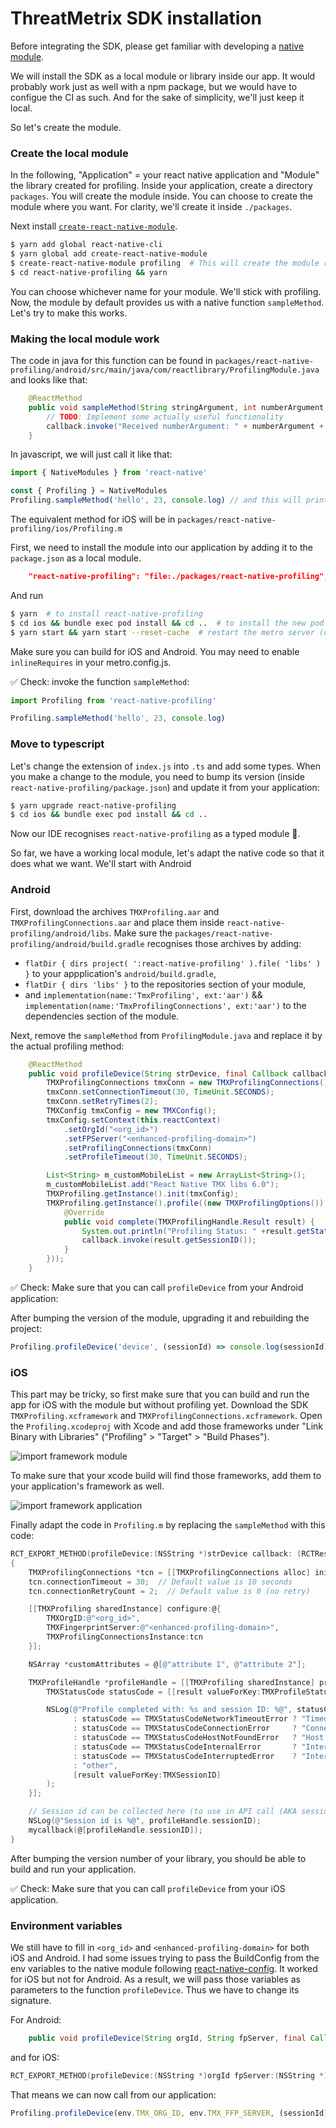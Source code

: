 # ThreatMetrix SDK installation

Before integrating the SDK, please get familiar with developing a [native module](https://reactnative.dev/docs/native-modules-intro).

We will install the SDK as a local module or library inside our app. It would probably work just as well with a npm package, but we would have to configue the CI as such. And for the sake of simplicity, we'll just keep it local.

So let's create the module.

### Create the local module

In the following, "Application" = your react native application and "Module" the library created for profiling.
Inside your application, create a directory `packages`. You will create the module inside. You can choose to create the module where you want. For clarity, we'll create it inside `./packages`.

Next install [`create-react-native-module`](https://www.npmjs.com/package/create-react-native-module).

```bash
$ yarn add global react-native-cli
$ yarn global add create-react-native-module
$ create-react-native-module profiling  # This will create the module react-native-profiling
$ cd react-native-profiling && yarn
```

You can choose whichever name for your module. We'll stick with profiling.
Now, the module by default provides us with a native function `sampleMethod`. Let's try to make this works.

### Making the local module work

The code in java for this function can be found in `packages/react-native-profiling/android/src/main/java/com/reactlibrary/ProfilingModule.java` and looks like that:

```java
    @ReactMethod
    public void sampleMethod(String stringArgument, int numberArgument, Callback callback) {
        // TODO: Implement some actually useful functionality
        callback.invoke("Received numberArgument: " + numberArgument + " stringArgument: " + stringArgument);
    }
```

In javascript, we will just call it like that:

```javascript
import { NativeModules } from 'react-native'

const { Profiling } = NativeModules
Profiling.sampleMethod('hello', 23, console.log) // and this will print "Received numberArgument: 23  stringArgument: hello"
```

The equivalent method for iOS will be in `packages/react-native-profiling/ios/Profiling.m`

First, we need to install the module into our application by adding it to the `package.json` as a local module.

```json
    "react-native-profiling": "file:./packages/react-native-profiling",
```

And run

```bash
$ yarn  # to install react-native-profiling
$ cd ios && bundle exec pod install && cd ..  # to install the new pod for iOS
$ yarn start && yarn start --reset-cache  # restart the metro server (due to patched package conflicts)
```

Make sure you can build for iOS and Android. You may need to enable `inlineRequires` in your metro.config.js.

✅ Check: invoke the function `sampleMethod`:

```javascript
import Profiling from 'react-native-profiling'

Profiling.sampleMethod('hello', 23, console.log)
```

### Move to typescript

Let's change the extension of `index.js` into `.ts` and add some types.
When you make a change to the module, you need to bump its version (inside `react-native-profiling/package.json`) and update it from your application:

```bash
$ yarn upgrade react-native-profiling
$ cd ios && bundle exec pod install && cd ..
```

Now our IDE recognises `react-native-profiling` as a typed module 🎉.

So far, we have a working local module, let's adapt the native code so that it does what we want.
We'll start with Android

### Android

First, download the archives `TMXProfiling.aar` and `TMXProfilingConnections.aar` and place them inside `react-native-profiling/android/libs`.
Make sure the `packages/react-native-profiling/android/build.gradle` recognises those archives by adding:

- `flatDir { dirs project( ':react-native-profiling' ).file( 'libs' ) }` to your appplication's `android/build.gradle`,
- `flatDir { dirs 'libs' }` to the repositories section of your module,
- and `implementation(name:'TmxProfiling', ext:'aar')` && `implementation(name:'TmxProfilingConnections', ext:'aar')` to the dependencies section of the module.

Next, remove the `sampleMethod` from `ProfilingModule.java` and replace it by the actual profiling method:

```java
    @ReactMethod
    public void profileDevice(String strDevice, final Callback callback) {
        TMXProfilingConnections tmxConn = new TMXProfilingConnections();
        tmxConn.setConnectionTimeout(30, TimeUnit.SECONDS);
        tmxConn.setRetryTimes(2);
        TMXConfig tmxConfig = new TMXConfig();
        tmxConfig.setContext(this.reactContext)
            .setOrgId("<org_id>")
            .setFPServer("<enhanced-profiling-domain>")
            .setProfilingConnections(tmxConn)
            .setProfileTimeout(30, TimeUnit.SECONDS);

        List<String> m_customMobileList = new ArrayList<String>();
        m_customMobileList.add("React Native TMX libs 6.0");
        TMXProfiling.getInstance().init(tmxConfig);
        TMXProfiling.getInstance().profile((new TMXProfilingOptions()).setCustomAttributes(m_customMobileList), ( new TMXEndNotifier() {
            @Override
            public void complete(TMXProfilingHandle.Result result) {
                System.out.println("Profiling Status: " +result.getStatus() + "  session_id: "+ result.getSessionID());
                callback.invoke(result.getSessionID());
            }
        }));
    }
```

✅ Check: Make sure that you can call `profileDevice` from your Android application:

After bumping the version of the module, upgrading it and rebuilding the project:

```javascript
Profiling.profileDevice('device', (sessionId) => console.log(sessionId)) // This should console.log the session id (ex: 5396838fd816f243bd6262142442e202)
```

### iOS

This part may be tricky, so first make sure that you can build and run the app for iOS with the module but without profiling yet.
Download the SDK `TMXProfiling.xcframework` and `TMXProfilingConnections.xcframework`.
Open the `Profiling.xcodeproj` with Xcode and add those frameworks under "Link Binary with Libraries" ("Profiling" > "Target" > "Build Phases").

![import framework module](./import_framework_module.png)

To make sure that your xcode build will find those frameworks, add them to your application's framework as well.

![import framework application](./import_framework_application.png)

Finally adapt the code in `Profiling.m` by replacing the `sampleMethod` with this code:

```objectivec
RCT_EXPORT_METHOD(profileDevice:(NSString *)strDevice callback: (RCTResponseSenderBlock)mycallback)
{
    TMXProfilingConnections *tcn = [[TMXProfilingConnections alloc] init];
    tcn.connectionTimeout = 30;  // Default value is 10 seconds
    tcn.connectionRetryCount = 2;  // Default value is 0 (no retry)

    [[TMXProfiling sharedInstance] configure:@{
        TMXOrgID:@"<org_id>",
        TMXFingerprintServer:@"<enhanced-profiling-domain>",
        TMXProfilingConnectionsInstance:tcn
    }];

    NSArray *customAttributes = @[@"attribute 1", @"attribute 2"];

    TMXProfileHandle *profileHandle = [[TMXProfiling sharedInstance] profileDeviceUsing:@{TMXCustomAttributes : customAttributes} callbackBlock:^(NSDictionary * _Nullable result) {
        TMXStatusCode statusCode = [[result valueForKey:TMXProfileStatus] integerValue];

        NSLog(@"Profile completed with: %s and session ID: %@", statusCode == TMXStatusCodeOk ? "OK"
              : statusCode == TMXStatusCodeNetworkTimeoutError ? "Timed out"
              : statusCode == TMXStatusCodeConnectionError     ? "Connection Error"
              : statusCode == TMXStatusCodeHostNotFoundError   ? "Host not found error"
              : statusCode == TMXStatusCodeInternalError       ? "Internal Error"
              : statusCode == TMXStatusCodeInterruptedError    ? "Interrupted"
              : "other",
              [result valueForKey:TMXSessionID]
        );
    }];

    // Session id can be collected here (to use in API call (AKA session query))
    NSLog(@"Session id is %@", profileHandle.sessionID);
    mycallback(@[profileHandle.sessionID]);
}
```

After bumping the version number of your library, you should be able to build and run your application.

✅ Check: Make sure that you can call `profileDevice` from your iOS application.

### Environment variables

We still have to fill in `<org_id>` and `<enhanced-profiling-domain>` for both iOS and Android.
I had some issues trying to pass the BuildConfig from the env variables to the native module following [react-native-config](https://github.com/bamlab/react-native-config). It worked for iOS but not for Android.
As a result, we will pass those variables as parameters to the function `profileDevice`. Thus we have to change its signature.

For Android:

```java
    public void profileDevice(String orgId, String fpServer, final Callback callback) {
```

and for iOS:

```objectivec
RCT_EXPORT_METHOD(profileDevice:(NSString *)orgId fpServer:(NSString *)fpServer callback:(RCTResponseSenderBlock)mycallback)
```

That means we can now call from our application:

```javascript
Profiling.profileDevice(env.TMX_ORG_ID, env.TMX_FFP_SERVER, (sessionId) => console.log(sessionId))
```
